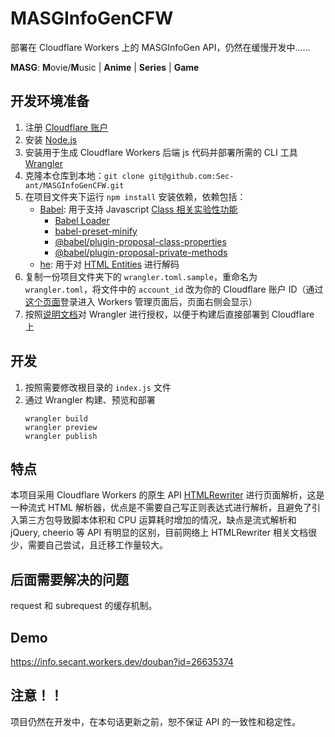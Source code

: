 # MASGInfoGenCFW

部署在 Cloudflare Workers 上的 MASGInfoGen API，仍然在缓慢开发中……

**MASG**: **M**ovie/**M**usic | **Anime** | **Series** | **Game**

## 开发环境准备

1. 注册 [Cloudflare 账户](https://dash.cloudflare.com/sign-up/workers)
2. 安装 [Node.js](https://nodejs.org/en/)
3. 安装用于生成 Cloudflare Workers 后端 js 代码并部署所需的 CLI 工具 [Wrangler](https://developers.cloudflare.com/workers/cli-wrangler/install-update)
4. 克隆本仓库到本地：`git clone git@github.com:Sec-ant/MASGInfoGenCFW.git`
5. 在项目文件夹下运行 `npm install` 安装依赖，依赖包括：
   - [Babel](https://github.com/babel/babel): 用于支持 Javascript [Class 相关实验性功能](https://developer.mozilla.org/zh-CN/docs/Web/JavaScript/Reference/Classes/Class_elements)
      - [Babel Loader](https://github.com/babel/babel-loader)
      - [babel-preset-minify](https://babeljs.io/docs/en/babel-preset-minify)
      - [@babel/plugin-proposal-class-properties](https://babeljs.io/docs/en/babel-plugin-proposal-class-properties)
      - [@babel/plugin-proposal-private-methods](https://babeljs.io/docs/en/babel-plugin-proposal-private-methods)
   - [he](https://github.com/mathiasbynens/he): 用于对 [HTML Entities](https://html.spec.whatwg.org/multipage/named-characters.html#named-character-references) 进行解码
6. 复制一份项目文件夹下的 `wrangler.toml.sample`，重命名为 `wrangler.toml`，将文件中的 `account_id` 改为你的 Cloudflare 账户 ID（通过[这个页面](https://dash.cloudflare.com/)登录进入 Workers 管理页面后，页面右侧会显示）
7. 按照[说明文档](https://developers.cloudflare.com/workers/cli-wrangler/authentication)对 Wrangler 进行授权，以便于构建后直接部署到 Cloudflare 上

## 开发

1. 按照需要修改根目录的 `index.js` 文件
2. 通过 Wrangler 构建、预览和部署
   ```
   wrangler build
   wrangler preview
   wrangler publish
   ```

## 特点

本项目采用 Cloudflare Workers 的原生 API [HTMLRewriter](https://developers.cloudflare.com/workers/runtime-apis/html-rewriter) 进行页面解析，这是一种流式 HTML 解析器，优点是不需要自己写正则表达式进行解析，且避免了引入第三方包导致脚本体积和 CPU 运算耗时增加的情况，缺点是流式解析和 jQuery, cheerio 等 API 有明显的区别，目前网络上 HTMLRewriter 相关文档很少，需要自己尝试，且迁移工作量较大。

## 后面需要解决的问题

request 和 subrequest 的缓存机制。

## Demo

https://info.secant.workers.dev/douban?id=26635374

## 注意！！

项目仍然在开发中，在本句话更新之前，恕不保证 API 的一致性和稳定性。
